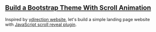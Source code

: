 ## [Build a Bootstrap Theme With Scroll Animation](https://www.youtube.com/watch?v=ePgnR4gHIi4)

Inspired by [ydirection website](http://ydirection.com/advent), let's build a simple landing page website with [JavaScript scroll reveal plugin](https://github.com/jlmakes/scrollreveal).
